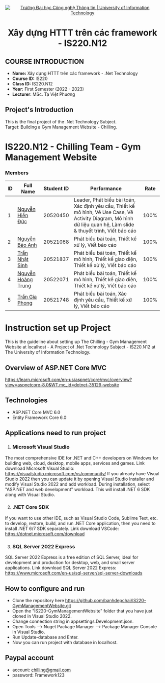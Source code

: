 <!-- Banner -->
<p align="center">
  <a href="https://www.uit.edu.vn/" title="Trường Đại học Công nghệ Thông tin" style="border: none;">
    <img src="https://i.imgur.com/WmMnSRt.png" alt="Trường Đại học Công nghệ Thông tin | University of Information Technology">
  </a>
</p>

<h1 align="center"><b>Xây dựng HTTT trên các framework - IS220.N12</b></h>

## COURSE INTRODUCTION

- **Name:** Xây dựng HTTT trên các framework - .Net Technology
- **Course ID:** IS220
- **Class ID:** IS220.N12
- **Year:** First Semester (2022 - 2023)
- **Lecturer**: MSc. Tạ Việt Phương

## <h2 id="muctieu">Project's Introduction</h2>
This is the final project of the .Net Technology Subject. <br>
Target: Building a Gym Management Website - Chilling.

# IS220.N12 - Chilling Team - Gym Management Website
### Members
| ID   | Full Name                        | Student ID     | Performance  | Rate |
| --- |----------------------------|----------|-----------|----------|
| 1 | [Nguyễn Hiền Đức](https://www.facebook.com/hinduck.0611) | 20520450 | Leader, Phát biểu bài toán, Xác định yêu cầu, Thiết kế mô hình, Vẽ Use Case, Vẽ Activity Diagram, Mô hình dữ liệu quan hệ, Làm slide & thuyết trình, Viết báo cáo | 100% |
| 2 | [Nguyễn Bảo Anh](https://www.facebook.com/banh.2992) | 20521068 | Phát biểu bài toán, Thiết kế xử lý, Viết báo cáo | 100% |
| 3 | [Trần Nhật Sinh](https://www.facebook.com/sinh.trannhat.37) | 20521837 | Phát biểu bài toán, Thiết kế mô hình, Thiết kế giao diện, Thiết kế xử lý, Viết báo cáo  | 100% |
| 4 | [Nguyễn Hoàng Trung](https://www.facebook.com/nguyenhoangtrunghhh) | 20522071 | Phát biểu bài toán, Thiết kế mô hình, Thiết kế giao diện, Thiết kế xử lý, Viết báo cáo  | 100% |
| 5 | [Trần Gia Phong](https://www.facebook.com/Nomalized) | 20521748 | Phát biểu bài toán, Xác định yêu cầu, Thiết kế xử lý, Viết báo cáo  | 100% |

# Instruction set up Project
This is the guideline about setting up The Chilling - Gym Management Website at localhost - A Project of .Net Technology Subject - IS220.N12 at The University of Information Technology.

## Overview of ASP.NET Core MVC
https://learn.microsoft.com/en-us/aspnet/core/mvc/overview?view=aspnetcore-8.0&WT.mc_id=dotnet-35129-website

## Technologies
* ASP.NET Core MVC 6.0
* Entity Framework Core 6.0

## Applications need to run project

1. ### Microsoft Visual Studio
The most comprehensive IDE for .NET and C++ developers on Windows for building web, cloud, desktop, mobile apps, services and games.
Link download Microsoft Visual Studio: https://visualstudio.microsoft.com/vs/community/
If you already have Visual Studio 2022 then you can update it by opening Visual Studio Installer and modify Visual Studio 2022 and add workload.
During installation, select "ASP.NET and web development" workload. This will install .NET 6 SDK along with Visual Studio.

2. ### .NET Core SDK
If you want to use other IDE, such as Visual Studio Code, Sublime Text, etc. to develop, restore, build, and run .NET Core application, then you need to install .NET 6/7 SDK separately.
Link download VSCode: https://dotnet.microsoft.com/download

3. ### SQL Server 2022 Express
SQL Server 2022 Express is a free edition of SQL Server, ideal for development and production for desktop, web, and small server applications.
Link download SQL Server 2022 Express: https://www.microsoft.com/en-us/sql-server/sql-server-downloads

## How to configure and run
* Clone the repository here https://github.com/banhdepchai/IS220-GymManagementWebsite.git
* Open the "IS220-GymManagementWebsite" folder that you have just cloned  in Visual Studio 2022.
* Change connection string in appsettings.Development.json.
* Open Tools --> Nuget Package Manager -->  Package Manager Console in Visual Studio.
* Run Update-database and Enter.
* Now you can run project with database in localhost.

## Paypal account
- account: chilling@gmail.com
- password: Framework123
